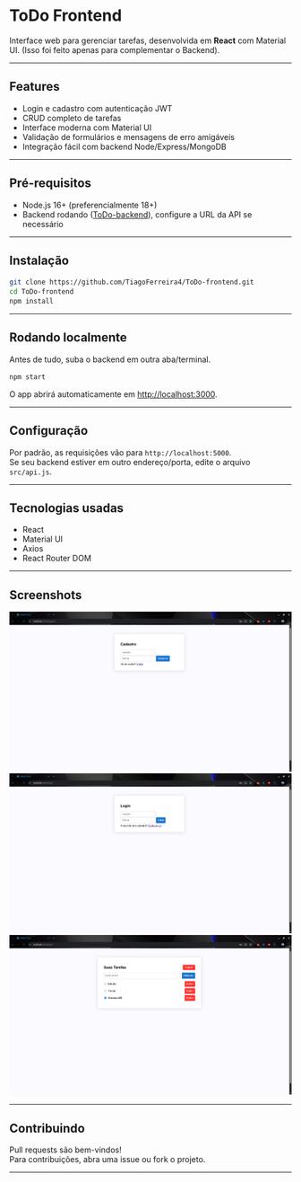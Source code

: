 # ToDo Frontend

Interface web para gerenciar tarefas, desenvolvida em **React** com Material UI. (Isso foi feito apenas para complementar o Backend).

---

## Features

- Login e cadastro com autenticação JWT  
- CRUD completo de tarefas  
- Interface moderna com Material UI  
- Validação de formulários e mensagens de erro amigáveis  
- Integração fácil com backend Node/Express/MongoDB  

---

## Pré-requisitos

- Node.js 16+ (preferencialmente 18+)
- Backend rodando ([ToDo-backend](https://github.com/TiagoFerreira4/ToDo-backend)), configure a URL da API se necessário

---

## Instalação

```bash
git clone https://github.com/TiagoFerreira4/ToDo-frontend.git
cd ToDo-frontend
npm install
```

---

## Rodando localmente

Antes de tudo, suba o backend em outra aba/terminal.

```bash
npm start
```

O app abrirá automaticamente em [http://localhost:3000](http://localhost:3000).

---

## Configuração

Por padrão, as requisições vão para `http://localhost:5000`.  
Se seu backend estiver em outro endereço/porta, edite o arquivo `src/api.js`.

---

## Tecnologias usadas

- React  
- Material UI  
- Axios  
- React Router DOM  

---

## Screenshots

![Tela de Cadastro](public/Cadastro.png)  
![Tela de Login](public/Login.png)  
![Tela da Lista de Tarefas](public/Tarefas.png)  

---

## Contribuindo

Pull requests são bem-vindos!  
Para contribuições, abra uma issue ou fork o projeto.

---
